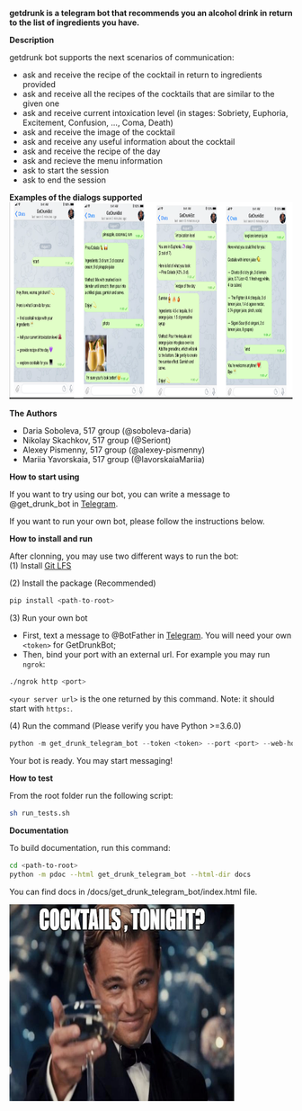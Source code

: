 **getdrunk is a telegram bot that recommends you an alcohol drink in return to the list of ingredients you have.**

**Description** 

getdrunk bot supports the next scenarios of communication:
-  ask and receive the recipe of the cocktail in return to ingredients provided
-  ask and receive all the recipes of the cocktails that are similar to the given one
-  ask and receive current intoxication level (in stages: Sobriety, Euphoria, Excitement, Confusion, ..., Coma, Death)
-  ask and receive the image of the cocktail
-  ask and receive any useful information about the cocktail
-  ask and receive the recipe of the day
-  ask and recieve the menu information
-  ask to start the session
-  ask to end the session

**Examples of the dialogs supported**
<img src="get_drunk_telegram_bot/images/examples.png" width="1000" height="350" />

**The Authors**
- Daria Soboleva, 517 group (@soboleva-daria)
- Nikolay Skachkov, 517 group (@Seriont)
- Alexey Pismenny, 517 group (@alexey-pismenny)
- Mariia Yavorskaia, 517 group (@IavorskaiaMariia)


**How to start using**

If you want to try using our bot, you can write a message to @get_drunk_bot in [Telegram](https://t.me/get_drunk_bot).

If you want to run your own bot, please follow the instructions below. 
    
**How to install and run**

After clonning, you may use two different ways to run the bot:  
(1) Install [Git LFS](https://git-lfs.github.com/)

(2) Install the package (Recommended)
```python
pip install <path-to-root>
```
(3) Run your own bot
- First, text a message to @BotFather in [Telegram](https://t.me/botfather). You will need your own ```<token>``` for GetDrunkBot;
- Then, bind your port with an external url. For example you may run ```ngrok```:
```bash
./ngrok http <port>
```
```<your server url>``` is the one returned by this command. Note: it should start with ```https:```.

(4) Run the command (Please verify you have Python >=3.6.0) 
```python
python -m get_drunk_telegram_bot --token <token> --port <port> --web-hook-url <your server url>
```
Your bot is ready. You may start messaging!

**How to test**

From the root folder run the following script:
```bash
sh run_tests.sh
```

**Documentation**

To build documentation, run this command:
```bash
cd <path-to-root>
python -m pdoc --html get_drunk_telegram_bot --html-dir docs
```
You can find docs in <path-to-root>/docs/get_drunk_telegram_bot/index.html file.

<img src="get_drunk_telegram_bot/images/readme-img.png" width="400" height="350" />


